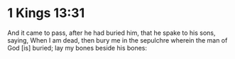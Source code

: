 # 1 Kings 13:31

And it came to pass, after he had buried him, that he spake to his sons, saying, When I am dead, then bury me in the sepulchre wherein the man of God [is] buried; lay my bones beside his bones: